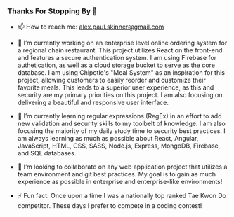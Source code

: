 ### Thanks For Stopping By 👋

- 📫 How to reach me: alex.paul.skinner@gmail.com

- 🔭 I’m currently working on an enterprise level online ordering system for a regional chain restaurant. This project utilizes React on the front-end and features a secure authentication system. I am using Firebase for authetication, as well as a cloud storage bucket to serve as the core database. I am using Chipotle's "Meal System" as an inspiration for this project, allowing customers to easily reorder and customize their favorite meals. This leads to a superior user experience, as this and security are my primary priorities on this project. I am also focusing on delivering a beautiful and responsive user interface.

- 🌱 I’m currently learning regular expressions (RegEx) in an effort to add new validation and security skills to my toolbelt of knowledge. I am also focusing the majority of my daily study time to security best practices. I am always learning as much as possible about React, Angular, JavaScript, HTML, CSS, SASS, Node.js, Express, MongoDB, Firebase, and SQL databases.

- 👯 I’m looking to collaborate on any web application project that utilizes a team environment and git best practices. My goal is to gain as much experience as possible in enterprise and enterprise-like environments!

- ⚡ Fun fact: Once upon a time I was a nationally top ranked Tae Kwon Do competitor. These days I prefer to compete in a coding contest! 


<!--
**skinnerap/skinnerap** is a ✨ _special_ ✨ repository because its `README.md` (this file) appears on your GitHub profile.
 ...
- 🌱 I’m currently learning ...
- 👯 I’m looking to collaborate on ...
- 🤔 I’m looking for help with ...
- 💬 Ask me about ...
- 📫 How to reach me: ...
- 😄 Pronouns: ...
- ⚡ Fun fact: ...
-->
